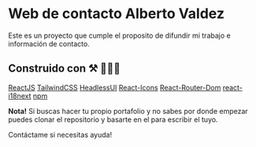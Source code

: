 # Web de contacto Alberto Valdez

Este es un proyecto que cumple el proposito de difundir mi trabajo e información de contacto.


## Construido con ⚒ 👨🏻‍💻

[ReactJS](https://es.reactjs.org/) 
[TailwindCSS](https://tailwindcss.com/docs) 
[HeadlessUI](https://headlessui.dev/)
[React-Icons](https://react-icons.github.io/react-icons/)
[React-Router-Dom](https://reactrouter.com/web/guides/quick-start)
[react-i18next](https://react.i18next.com/)
[npm](https://www.npmjs.com/) 


**Nota!**
Si buscas hacer tu propio portafolio y no sabes por donde empezar puedes clonar el repositorio y basarte en el para escribir el tuyo.

Contáctame si necesitas ayuda!
